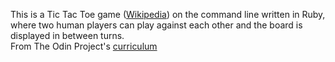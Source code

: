 This is a Tic Tac Toe game ([Wikipedia](https://en.wikipedia.org/wiki/Tic-tac-toe)) on the command line written in Ruby, where two human players can play against each other and the board is displayed in between turns.<br />
From The Odin Project's [curriculum](https://www.theodinproject.com/courses/ruby-programming/lessons/oop)

